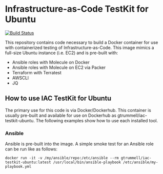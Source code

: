 Infrastructure-as-Code TestKit for Ubuntu
=========================================

[![Build Status](https://travis-ci.org/gtrummell/iac-testkit-ubuntu.svg?branch=master)](https://travis-ci.org/gtrummell/iac-testkit-ubuntu)

This repository contains code necessary to build a Docker container for use
with containerized testing of Infrastructure-as-Code.  This image mimics a
full-size Ubuntu instance (i.e. EC2) and is pre-built with:
- Ansible roles with Molecule on Docker
- Ansible roles with Molecule on EC2 via Packer
- Terraform with Terratest
- AWSCLI
- JQ

How to use IAC TestKit for Ubuntu
---------------------------------

The primary use for this code is via Docker/Dockerhub.  This container is
usually pre-built and available for use on Dockerhub as
gtrummell/iac-testkit-ubuntu.  The following examples show how to use each
installed tool.

### Ansible

Ansible is pre-built into the image.  A simple smoke test for an Ansible
role can be run like as follows:

`docker run -it -v /my/ansible/repo:/etc/ansible --rm gtrummell/iac-testkit-ubuntu:latest /usr/local/bin/ansible-playbook /etc/ansible/my-playbook.yml`
